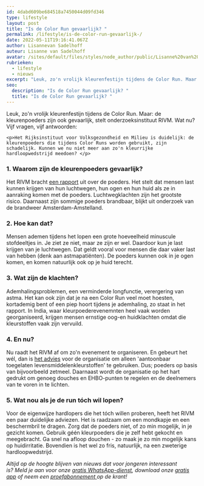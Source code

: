 ```yaml
---
id: 4dabd609be684518a7450044d09fd346
type: lifestyle
layout: post
title: "Is de Color Run gevaarlijk? "
permalink: /lifestyle/is-de-color-run-gevaarlijk-/
date: 2022-05-11T19:16:41.067Z
author: Lisannevan Sadelhoff
auteur: Lisanne van Sadelhoff
avatar: /sites/default/files/styles/node_author/public/Lisanne%20van%20Sadelhoff.jpg?itok=eAgM6Tn7
rubrieken:
  - lifestyle
  - nieuws
excerpt: "Leuk, zo'n vrolijk kleurenfestijn tijdens de Color Run. Maar: de kleurenpoeders zijn ook gevaarlijk, stelt onderzoeksinstituut RIVM. Wat nu? Vijf vragen, vijf antwoorden:  "
seo:
  description: "Is de Color Run gevaarlijk? "
  title: "Is de Color Run gevaarlijk? "
---
```

Leuk, zo'n vrolijk kleurenfestijn tijdens de Color Run. Maar: de kleurenpoeders zijn ook gevaarlijk, stelt onderzoeksinstituut RIVM. Wat nu? Vijf vragen, vijf antwoorden:  

    <p>Het Rijksinstituut voor Volksgezondheid en Milieu is duidelijk: de kleurenpoeders die tijdens Color Runs worden gebruikt, zijn schadelijk. Kunnen we nu niet meer aan zo'n kleurrijke hardloopwedstrijd meedoen? </p>
<h3>1. Waarom zijn de kleurenpoeders gevaarlijk? </h3>
<p>Het RIVM bracht <a href="http://www.rivm.nl/Onderwerpen/K/Kleurenpoeders" target="_blank">een rapport</a> uit over de poeders. Het stelt dat mensen last kunnen krijgen van hun luchtwegen, hun ogen en hun huid als ze in aanraking komen met de poeders. Luchtwegklachten zijn het grootste risico. Daarnaast zijn sommige poeders brandbaar, blijkt uit onderzoek van de brandweer Amsterdam-Amstelland. </p>
<h3>2. Hoe kan dat? </h3>
<p>Mensen ademen tijdens het lopen een grote hoeveelheid minuscule stofdeeltjes in. Je ziet ze niet, maar ze zijn er wel. Daardoor kun je last krijgen van je luchtwegen. Dat geldt vooral voor mensen die daar vaker last van hebben (denk aan astmapatiënten). De poeders kunnen ook in je ogen komen, en komen natuurlijk ook op je huid terecht. </p>
<h3>3. Wat zijn de klachten?</h3>
<p>Ademhalingsproblemen, een verminderde longfunctie, verergering van astma. Het kan ook zijn dat je na een Color Run veel moet hoesten, kortademig bent of een piep hoort tijdens je ademhaling, zo staat in het rapport. In India, waar kleurpoederevenemnten heel vaak worden georganiseerd, krijgen mensen ernstige oog-en huidklachten omdat die kleurstoffen vaak zijn vervuild. </p>
<h3>4. En nu? </h3>
<p>Nu raadt het RIVM af om zo'n evenement te organiseren. En gebeurt het wél, dan is <a href="http://www.rivm.nl/Onderwerpen/K/Kleurenpoeders/Kleurenpoeders_bij_evenementen_brief_en_bijlage.pdf" target="_blank">het advies</a> voor de organisatie om alleen 'aantoonbaar toegelaten levensmiddelenkleurstoffen' te gebruiken. Dus; poeders op basis van bijvoorbeeld zetmeel. Daarnaast wordt de organisatie op het hart gedrukt om genoeg douches en EHBO-punten te regelen en de deelnemers van te voren in te lichten.</p>
<h3>5. Wat nou als je de run tóch wil lopen?</h3>
<p>Voor de eigenwijze hardlopers die het tóch willen proberen, heeft het RIVM een paar duidelijke adviezen. Het is raadzaam om een mondkapje en een beschermbril te dragen. Zorg dat de poeders niet, of zo min mogelijk, in je gezicht komen. Gebruik géén kleurpoeders die je zelf hebt gekocht en meegebracht. Ga snel na afloop douchen - zo maak je zo min mogelijk kans op huidirritatie. Bovendien is het wel zo fris, natuurlijk, na een zweterige hardloopwedstrijd. </p>
<p><em>Altijd op de hoogte blijven van nieuws dat voor jongeren interessant is? Meld je aan voor onze <a href="/whatsapp">gratis WhatsApp-dienst</a>, download onze <a href="/app">gratis app</a> of neem een <a href="https://abonneren.sevendays.nl/abonneren/abonnementen/ae/artikel">proefabonnement </a>op de krant!</em></p>  
